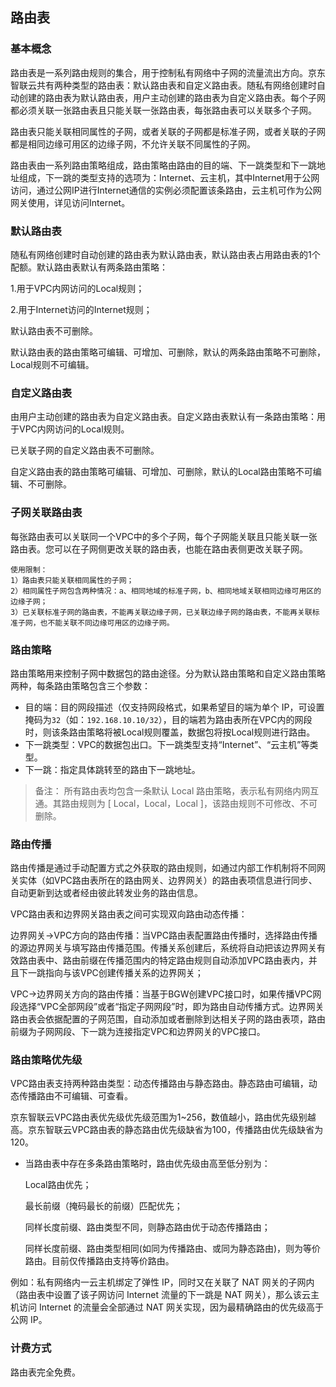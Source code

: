## **路由表**

### 基本概念

路由表是一系列路由规则的集合，用于控制私有网络中子网的流量流出方向。京东智联云共有两种类型的路由表：默认路由表和自定义路由表。随私有网络创建时自动创建的路由表为默认路由表，用户主动创建的路由表为自定义路由表。每个子网都必须关联一张路由表且只能关联一张路由表，每张路由表可以关联多个子网。

路由表只能关联相同属性的子网，或者关联的子网都是标准子网，或者关联的子网都是相同边缘可用区的边缘子网，不允许关联不同属性的子网。

路由表由一系列路由策略组成，路由策略由路由的目的端、下一跳类型和下一跳地址组成，下一跳的类型支持的选项为：Internet、云主机，其中Internet用于公网访问，通过公网IP进行Internet通信的实例必须配置该条路由，云主机可作为公网网关使用，详见访问Internet。



### **默认路由表**

随私有网络创建时自动创建的路由表为默认路由表，默认路由表占用路由表的1个配额。默认路由表默认有两条路由策略：

1.用于VPC内网访问的Local规则；

2.用于Internet访问的Internet规则；

默认路由表不可删除。

默认路由表的路由策略可编辑、可增加、可删除，默认的两条路由策略不可删除，Local规则不可编辑。



### 自定义路由表

由用户主动创建的路由表为自定义路由表。自定义路由表默认有一条路由策略：用于VPC内网访问的Local规则。

已关联子网的自定义路由表不可删除。

自定义路由表的路由策略可编辑、可增加、可删除，默认的Local路由策略不可编辑、不可删除。



### **子网关联路由表**

每张路由表可以关联同一个VPC中的多个子网，每个子网能关联且只能关联一张路由表。您可以在子网侧更改关联的路由表，也能在路由表侧更改关联子网。

```
使用限制：
1）路由表只能关联相同属性的子网；
2）相同属性子网包含两种情况：a、相同地域的标准子网，b、相同地域关联相同边缘可用区的边缘子网；
3）已关联标准子网的路由表，不能再关联边缘子网，已关联边缘子网的路由表，不能再关联标准子网，也不能关联不同边缘可用区的边缘子网。
```



### 路由策略

路由策略用来控制子网中数据包的路由途径。分为默认路由策略和自定义路由策略两种，每条路由策略包含三个参数：

- 目的端：目的网段描述（仅支持网段格式，如果希望目的端为单个 IP，可设置掩码为`32`（如：`192.168.10.10/32`），目的端若为路由表所在VPC内的网段时，则该条路由策略将被Local规则覆盖，数据包将按Local规则进行路由。
- 下一跳类型：VPC的数据包出口。下一跳类型支持“Internet”、“云主机”等类型。
- 下一跳：指定具体跳转至的路由下一跳地址。

> 备注： 所有路由表均包含一条默认 Local 路由策略，表示私有网络内网互通。其路由规则为 [ Local，Local，Local ]，该路由规则不可修改、不可删除。

### **路由传播**

  路由传播是通过手动配置方式之外获取的路由规则，如通过内部工作机制将不同网关实体（如VPC路由表所在的路由网关、边界网关）的路由表项信息进行同步、自动更新到达或者经由彼此转发业务的路由信息。

  VPC路由表和边界网关路由表之间可实现双向路由动态传播：

  边界网关->VPC方向的路由传播：当VPC路由表配置路由传播时，选择路由传播的源边界网关与填写路由传播范围。传播关系创建后，系统将自动把该边界网关有效路由表中、路由前缀在传播范围内的特定路由规则自动添加VPC路由表内，并且下一跳指向与该VPC创建传播关系的边界网关；

  VPC->边界网关方向的路由传播：当基于BGW创建VPC接口时，如果传播VPC网段选择“VPC全部网段”或者“指定子网网段”时，即为路由自动传播方式。边界网关路由表会依据配置的子网范围，自动添加或者删除到达相关子网的路由表项，路由前缀为子网网段、下一跳为连接指定VPC和边界网关的VPC接口。

### **路由策略优先级**

  VPC路由表支持两种路由类型：动态传播路由与静态路由。静态路由可编辑，动态传播路由不可编辑、可查看。

  京东智联云VPC路由表优先级优先级范围为1~256，数值越小，路由优先级别越高。京东智联云VPC路由表的静态路由优先级缺省为100，传播路由优先级缺省为120。

  - 当路由表中存在多条路由策略时，路由优先级由高至低分别为：

    Local路由优先；

    最长前缀（掩码最长的前缀）匹配优先；

    同样长度前缀、路由类型不同，则静态路由优于动态传播路由；

    同样长度前缀、路由类型相同(如同为传播路由、或同为静态路由)，则为等价路由。目前仅传播路由支持等价路由。

例如：私有网络内一云主机绑定了弹性 IP，同时又在关联了 NAT 网关的子网内（路由表中设置了该子网访问 Internet 流量的下一跳是 NAT 网关），那么该云主机访问 Internet 的流量会全部通过 NAT 网关实现，因为最精确路由的优先级高于公网 IP。

### **计费方式**

路由表完全免费。 
